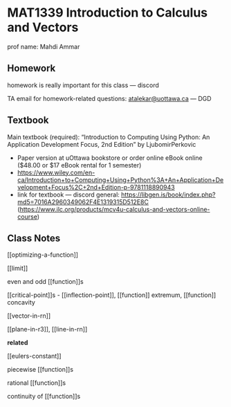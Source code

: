 # MAT1339 Introduction to Calculus and Vectors

prof name: Mahdi Ammar

## Homework

homework is really important for this class &mdash; discord

TA email for homework-related questions: <atalekar@uottawa.ca> &mdash; DGD

## Textbook

Main textbook (required): “Introduction to Computing Using Python: An Application Development Focus, 2nd Edition” by LjubomirPerkovic

- Paper version at uOttawa bookstore or order online eBook online ($48.00 or $17 eBook rental for 1 semester)
- https://www.wiley.com/en-ca/Introduction+to+Computing+Using+Python%3A+An+Application+Development+Focus%2C+2nd+Edition-p-9781118890943
- link for textbook &mdash; discord general: <https://libgen.is/book/index.php?md5=7016A2960349062F4E1319315D512E8C> (<https://www.ilc.org/products/mcv4u-calculus-and-vectors-online-course>)

## Class Notes

[[optimizing-a-function]]

[[limit]]

even and odd [[function]]s

[[critical-point]]s - [[inflection-point]], [[function]] extremum, [[function]] concavity

[[vector-in-rn]]

[[plane-in-r3]], [[line-in-rn]]

**related**

[[eulers-constant]]

piecewise [[function]]s

rational [[function]]s

continuity of [[function]]s
